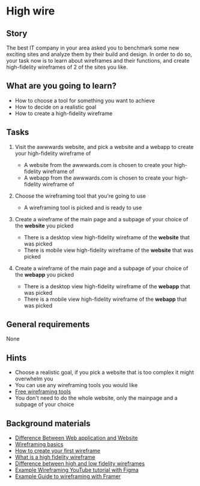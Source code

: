 # High wire

## Story

The best IT company in your area asked you to benchmark some new exciting sites and analyze them by their build and design. In order to do so, your task now is to learn about wireframes and their functions, and create high-fidelity wireframes of 2 of the sites you like.

## What are you going to learn?

- How to choose a tool for something you want to achieve
- How to decide on a realistic goal
- How to create a high-fidelity wireframe

## Tasks

1. Visit the awwwards website, and pick a website and a webapp to create your high-fidelity wireframe of
    - A website from the awwwards.com is chosen to create your high-fidelity wireframe of
    - A webapp from the awwwards.com is chosen to create your high-fidelity wireframe of

2. Choose the wireframing tool that you're going to use
    - A wireframing tool is picked and is ready to use

3. Create a wireframe of the main page and a subpage of your choice of the **website** you picked
    - There is a desktop view high-fidelity wireframe of the **website** that was picked
    - There is mobile view high-fidelity wireframe of the **website** that was picked

4. Create a wireframe of the main page and a subpage of your choice of the **webapp** you picked
    - There is a desktop view high-fidelity wireframe of the **webapp** that was picked
    - There is a mobile view high-fidelity wireframe of the **webapp** that was picked

## General requirements

None

## Hints

- Choose a realistic goal, if you pick a website that is too complex it might overwhelm you
- You can use any wireframing tools you would like
- [Free wireframing tools](https://careerfoundry.com/en/blog/ux-design/free-wireframing-tools/)
- You don't need to do the whole website, only the mainpage and a subpage of your choice

## Background materials

- <i class="far fa-exclamation"></i> [Difference Between Web application and Website](https://www.geeksforgeeks.org/difference-between-web-application-and-website/)
- <i class="far fa-exclamation"></i> [Wireframing basics](https://www.awwwards.com/wireframe-basics-for-beginners-an-agency-perspective.html)
- <i class="far fa-exclamation"></i> [How to create your first wireframe](https://careerfoundry.com/en/blog/ux-design/how-to-create-your-first-wireframe/)
- <i class="far fa-exclamation"></i> [What is a high fidelity wireframe](https://moqups.com/templates/wireframes-mockups/high-fidelity-wireframe/)
- <i class="far fa-exclamation"></i> [Difference between high and low fidelity wireframes](https://usabilitygeek.com/smart-ux-high-fidelity-wireframes/)
- <i class="far fa-book-open"></i> [Example Wireframing YouTube tutorial with Figma](https://youtu.be/6t_dYhXyYjI)
- <i class="far fa-book-open"></i> [Example Guide to wireframing with Framer](https://www.framer.com/blog/posts/complete-guide-to-wireframing/)
